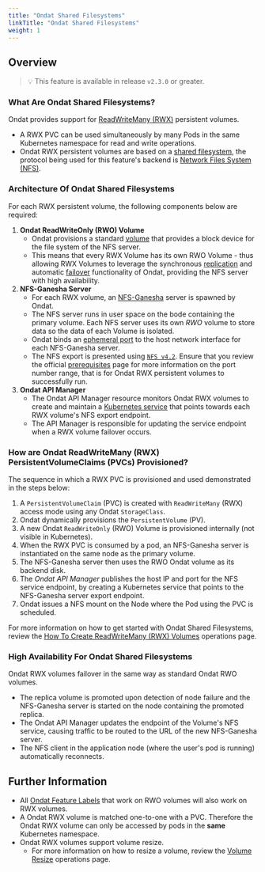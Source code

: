 ```yaml
---
title: "Ondat Shared Filesystems"
linkTitle: "Ondat Shared Filesystems"
weight: 1
---
```


## Overview

> 💡 This feature is available in release `v2.3.0` or greater.

### What Are Ondat Shared Filesystems?

Ondat provides support for [ReadWriteMany (RWX)](https://kubernetes.io/docs/concepts/storage/persistent-volumes/#access-modes) persistent volumes.

- A RWX PVC can be used simultaneously by many Pods in the same Kubernetes namespace for read and write operations.
- Ondat RWX persistent volumes are based on a [shared filesystem](https://en.wikipedia.org/wiki/Clustered_file_system), the protocol being used for this feature's backend is [Network Files System (NFS)](https://en.wikipedia.org/wiki/Network_File_System).

### Architecture Of Ondat Shared Filesystems

For each RWX persistent volume, the following components below are required:

1. **Ondat ReadWriteOnly (RWO) Volume**
    - Ondat provisions a standard [volume](/docs/concepts/volumes) that provides a block device for the file system of the NFS server.
    - This means that every RWX Volume has its own RWO Volume - thus allowing RWX Volumes to leverage the synchronous [replication](https://en.wikipedia.org/wiki/Replication_%28computing%29) and automatic [failover](https://en.wikipedia.org/wiki/Failover) functionality of Ondat, providing the NFS server with high availability.
1. **NFS-Ganesha Server**
    - For each RWX volume, an [NFS-Ganesha](https://nfs-ganesha.github.io/) server is spawned by Ondat.
    - The NFS server runs in user space on the bode containing the primary volume. Each NFS server uses its own *RWO* volume to store data so the data of each Volume is isolated.
    - Ondat binds an [ephemeral port](https://en.wikipedia.org/wiki/Ephemeral_port) to the host network interface for each NFS-Ganesha server.
    - The NFS export is presented using [`NFS v4.2`](https://datatracker.ietf.org/doc/html/rfc7862). Ensure that you review the official [prerequisites](/docs/prerequisites/firewalls) page for more information on the port number range, that is for Ondat RWX persistent volumes to successfully run.
1. **Ondat API Manager**
    - The Ondat API Manager resource monitors Ondat RWX volumes to create and maintain a [Kubernetes service](https://kubernetes.io/docs/concepts/services-networking/service/) that points towards each RWX volume's NFS export endpoint.
    - The API Manager is responsible for updating the service endpoint when a RWX volume failover occurs.

### How are Ondat ReadWriteMany (RWX) PersistentVolumeClaims (PVCs) Provisioned?

The sequence in which a RWX PVC is provisioned and used demonstrated in the steps below:

1. A `PersistentVolumeClaim` (PVC) is created with `ReadWriteMany` (RWX) access mode using any Ondat `StorageClass`.
1. Ondat dynamically provisions the `PersistentVolume` (PV).
1. A new Ondat `ReadWriteOnly` (RWO) Volume is provisioned internally (not visible in Kubernetes).
1. When the RWX PVC is consumed by a pod, an NFS-Ganesha server is instantiated on the same node as the primary volume.
1. The NFS-Ganesha server then uses the RWO Ondat volume as its backend disk.
1. The *Ondat API Manager* publishes the host IP and port for the NFS service endpoint, by creating a Kubernetes service that points to the NFS-Ganesha server export endpoint.
1. Ondat issues a NFS mount on the Node where the Pod using the PVC is scheduled.

For more information on how to get started with Ondat Shared Filesystems, review the [How To Create ReadWriteMany (RWX) Volumes](/docs/operations/rwx) operations page.

### High Availability For Ondat Shared Filesystems

Ondat RWX volumes failover in the same way as standard Ondat RWO volumes.

- The replica volume is promoted upon detection of node failure and the NFS-Ganesha server is started on the node containing the promoted replica.
- The Ondat API Manager updates the endpoint of the Volume's NFS service, causing traffic to be routed to the URL of the new NFS-Ganesha server.
- The NFS client in the application node (where the user's pod is running) automatically reconnects.

## Further Information

- All [Ondat Feature Labels](/docs/concepts/labels/) that work on RWO volumes will also work on RWX volumes.
- A Ondat RWX volume is matched one-to-one with a PVC. Therefore the Ondat RWX volume can only be accessed by pods in the **same** Kubernetes namespace.
- Ondat RWX volumes support volume resize.
  - For more information on how to resize a volume, review the [Volume Resize](/docs/operations/resize) operations page.
